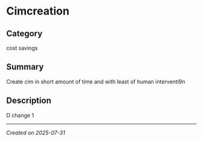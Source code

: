 # Cimcreation

## Category
cost savings

## Summary
Create cim in short amount of time and with least of human interventi9n

## Description
D change 1

---
*Created on 2025-07-31*
